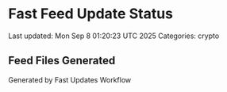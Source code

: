 # Fast Feed Update Status
Last updated: Mon Sep  8 01:20:23 UTC 2025
Categories: crypto

## Feed Files Generated

Generated by Fast Updates Workflow
